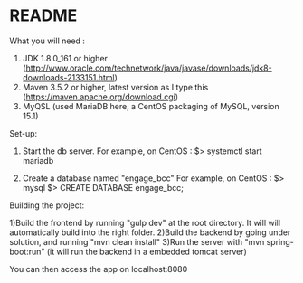 README
====

What you will need :
1) JDK 1.8.0_161 or higher (http://www.oracle.com/technetwork/java/javase/downloads/jdk8-downloads-2133151.html)
2) Maven 3.5.2 or higher, latest version as I type this (https://maven.apache.org/download.cgi)
3) MyQSL (used MariaDB here, a CentOS packaging of MySQL, version 15.1)

Set-up:

1) Start the db server.
For example, on CentOS :
$> systemctl start mariadb

2) Create a database named "engage_bcc"
For example, on CentOS :
$> mysql
$> CREATE DATABASE engage_bcc;

Building the project:

1)Build the frontend by running "gulp dev" at the root directory. It will will automatically build into the right folder.
2)Build the backend by going under solution, and running "mvn clean install"
3)Run the server with "mvn spring-boot:run" (it will run the backend in a embedded tomcat server)

You can then access the app on localhost:8080

